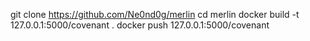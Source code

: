 git clone https://github.com/Ne0nd0g/merlin
cd merlin
docker build -t 127.0.0.1:5000/covenant .
docker push 127.0.0.1:5000/covenant

